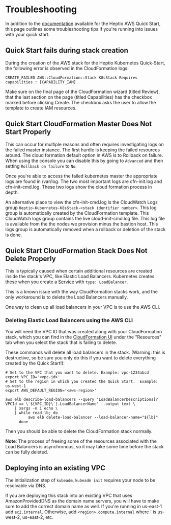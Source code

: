 # Troubleshooting

In addition to the [documentation](http://docs.heptio.com/content/aws.html) available for the Heptio AWS Quick Start, this page outlines some troubleshooting tips if you're running into issues with your quick start.

## Quick Start fails during stack creation

During the creation of the AWS stack for the Heptio Kubernetes Quick-Start, the following error is observed in the CloudFormation logs:

```
CREATE_FAILED AWS::CloudFormation::Stack K8sStack Requires capabilities : [CAPABILITY_IAM]
```

Make sure on the final page of the CloudFormation wizard (titled Review), that the last section on the page (titled Capabilities) has the checkbox marked before clicking Create. The checkbox asks the user to allow the template to create IAM resources.

## Quick Start CloudFormation Master Does Not Start Properly

This can occur for multiple reasons and often requires investigating logs on the failed master instance. The first hurdle is keeping the failed resources around. The cloud formation default option in AWS is to Rollback on failure. When using the console you can disable this by going to `Advanced` and then setting `Rollback on failure` to `No`.

Once you're able to access the failed kubernetes master the appropriate logs are found in /var/log. The two most important logs are cfn-init.log and cfn-init-cmd.log. These two logs show the cloud formation process in depth.

An alternative place to view the cfn-init-cmd.log is the CloudWatch Logs group `Heptio-Kubernetes-K8sStack-<stack identifier number>`. This log group is automatically created by the CloudFormation template. This CloudWatch logs group contains the live cloud-init-cmd.log file. This log file is available from the the nodes we provision minus the bastion host. This logs group is automatically removed when a rollback or deletion of the stack is done.

## Quick Start CloudFormation Stack Does Not Delete Properly

This is typically caused when certain additional resources are created inside the stack's VPC, like Elastic Load Balancers.  Kubernetes creates these when you create a [Service](https://kubernetes.io/docs/concepts/services-networking/service/) with `type: LoadBalancer`.

This is a known issue with the way CloudFormation stacks work, and the only workaround is to delete the Load Balancers manually.

One way to clean up all load balancers in your VPC is to use the AWS CLI.

### Deleting Elastic Load Balancers using the AWS CLI

You will need the VPC ID that was created along with your CloudFormation stack, which you can find in the [CloudFormation UI](https://console.aws.amazon.com/cloudformation) under the "Resources" tab when you select the stack that is failing to delete.

These commands will delete all load balancers in the stack.  (Warning: this is destructive, so be sure you only do this if you want to delete everything created by the Quick Start!):

```
# Set to the VPC that you want to delete. Example: vpc-1234abcd
export VPC_ID='<vpc-id>'
# Set to the region in which you created the Quick Start.  Example: us-west-1
export AWS_DEFAULT_REGION='<aws-region>'

aws elb describe-load-balancers --query "LoadBalancerDescriptions[?VPCId == \`${VPC_ID}\`].LoadBalancerName" --output text \
    | xargs -n 1 echo \
    | while read lb; do
          aws elb delete-load-balancer --load-balancer-name="${lb}"
      done
```

Then you should be able to delete the CloudFormation stack normally.

**Note**: The process of freeing some of the resources associated with the Load Balancers is asynchronous, so it may take some time before the stack can be fully deleted.

## Deploying into an existing VPC

The initialization step of `kubeadm`, `kubeadm init` requires your node to be
resolvable via DNS.

If you are deploying this stack into an existing VPC that uses AmazonProvidedDNS
as the domain name servers, you will have to make sure to add the correct domain
name as well. If you're running in us-east-1 add `ec2.internal`. Otherwise, add
`<region>.compute.internal` where `<region> is us-west-2, us-east-2, etc.
